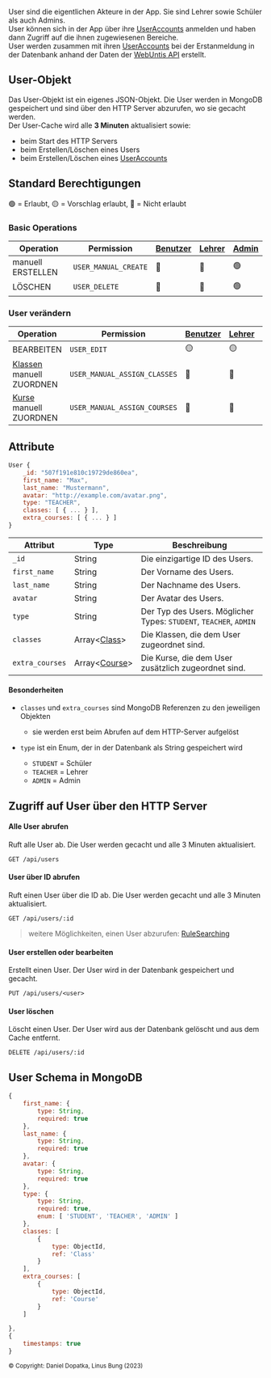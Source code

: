 User sind die eigentlichen Akteure in der App. Sie sind Lehrer sowie Schüler als auch Admins. \
User können sich in der App über ihre [UserAccounts](https://github.com/Academi-fy/backend/wiki/UserAccounts) anmelden und haben dann Zugriff auf die ihnen zugewiesenen Bereiche. \
User werden zusammen mit ihren [UserAccounts](https://github.com/Academi-fy/backend/wiki/UserAccounts) bei der Erstanmeldung in der Datenbank anhand der Daten der [WebUntis API](https://help.untis.at/hc/de/articles/4886785534354-API-documentation-for-integration-partners) erstellt.

## User-Objekt

Das User-Objekt ist ein eigenes JSON-Objekt. Die User werden in MongoDB gespeichert und sind über den HTTP Server abzurufen, wo sie gecacht werden. \
Der User-Cache wird alle **3 Minuten** aktualisiert sowie:
- beim Start des HTTP Servers
- beim Erstellen/Löschen eines Users
- beim Erstellen/Löschen eines [UserAccounts](https://github.com/Academi-fy/backend/wiki/UserAccounts)

## Standard Berechtigungen

🟢 = Erlaubt,
🟡 = Vorschlag erlaubt,
🔴 = Nicht erlaubt

### Basic Operations

| Operation         | Permission           | [Benutzer](https://github.com/Academi-fy/backend/wiki/User) | [Lehrer](https://github.com/Academi-fy/backend/wiki/User) | [Admin](https://github.com/Academi-fy/backend/wiki/User) |
|-------------------|----------------------|-------------------------------------------------------------|-----------------------------------------------------------|----------------------------------------------------------|
| manuell ERSTELLEN | `USER_MANUAL_CREATE` | 🔴                                                          | 🔴                                                        | 🟢                                                       |
| LÖSCHEN           | `USER_DELETE`        | 🔴                                                          | 🔴                                                        | 🟢                                                       |

### User verändern

| Operation                                                                    | Permission                   | [Benutzer](https://github.com/Academi-fy/backend/wiki/User) | [Lehrer](https://github.com/Academi-fy/backend/wiki/User) | [Admin](https://github.com/Academi-fy/backend/wiki/User) |
|------------------------------------------------------------------------------|------------------------------|-------------------------------------------------------------|-----------------------------------------------------------|----------------------------------------------------------|
| BEARBEITEN                                                                   | `USER_EDIT`                  | 🟡                                                          | 🟡                                                        | 🟢                                                       |
| [Klassen](https://github.com/Academi-fy/backend/wiki/Class) manuell ZUORDNEN | `USER_MANUAL_ASSIGN_CLASSES` | 🔴                                                          | 🔴                                                        | 🟢                                                       |
| [Kurse](https://github.com/Academi-fy/backend/wiki/Course) manuell ZUORDNEN  | `USER_MANUAL_ASSIGN_COURSES` | 🔴                                                          | 🔴                                                        | 🟢                                                       |

## Attribute

```javascript
User {
    _id: "507f191e810c19729de860ea",
    first_name: "Max",
    last_name: "Mustermann",
    avatar: "http://example.com/avatar.png",
    type: "TEACHER",
    classes: [ { ... } ],
    extra_courses: [ { ... } ]
}
```

| Attribut        | Type                                                               | Beschreibung                                                      |
|-----------------|--------------------------------------------------------------------|-------------------------------------------------------------------|
| `_id`           | String                                                             | Die einzigartige ID des Users.                                    |
| `first_name`    | String                                                             | Der Vorname des Users.                                            |
| `last_name`     | String                                                             | Der Nachname des Users.                                           |
| `avatar`        | String                                                             | Der Avatar des Users.                                             |
| `type`          | String                                                             | Der Typ des Users. Möglicher Types: `STUDENT`, `TEACHER`, `ADMIN` |
| `classes`       | Array<[Class](https://github.com/Academi-fy/backend/wiki/Class)>   | Die Klassen, die dem User zugeordnet sind.                        |
| `extra_courses` | Array<[Course](https://github.com/Academi-fy/backend/wiki/Course)> | Die Kurse, die dem User zusätzlich zugeordnet sind.               |

#### Besonderheiten

- `classes` und `extra_courses` sind MongoDB Referenzen zu den jeweiligen Objekten
    - sie werden erst beim Abrufen auf dem HTTP-Server aufgelöst

- `type` ist ein Enum, der in der Datenbank als String gespeichert wird
    - `STUDENT` = Schüler
    - `TEACHER` = Lehrer
    - `ADMIN` = Admin

## Zugriff auf User über den HTTP Server

#### Alle User abrufen

Ruft alle User ab. Die User werden gecacht und alle 3 Minuten aktualisiert.

``` http request
GET /api/users
```              

#### User über ID abrufen

Ruft einen User über die ID ab. Die User werden gecacht und alle 3 Minuten aktualisiert.

``` http request
GET /api/users/:id
```

> weitere Möglichkeiten, einen User abzurufen: [RuleSearching](https://github.com/Academi-fy/backend/wiki/RuleSearching)

#### User erstellen oder bearbeiten

Erstellt einen User. Der User wird in der Datenbank gespeichert und gecacht.

``` http request
PUT /api/users/<user>
```

#### User löschen

Löscht einen User. Der User wird aus der Datenbank gelöscht und aus dem Cache entfernt.

```http request
DELETE /api/users/:id
```

## User Schema in MongoDB

```javascript
{
    first_name: {
        type: String,
        required: true
    },
    last_name: {
        type: String,
        required: true
    },
    avatar: {
        type: String,
        required: true
    },
    type: {
        type: String,
        required: true,
        enum: [ 'STUDENT', 'TEACHER', 'ADMIN' ]
    },
    classes: [
        {
            type: ObjectId,
            ref: 'Class'
        }
    ],
    extra_courses: [
        {
            type: ObjectId,
            ref: 'Course'
        }
    ]

},
{
    timestamps: true
}
```

<sub>© Copyright: Daniel Dopatka, Linus Bung (2023)</sub>